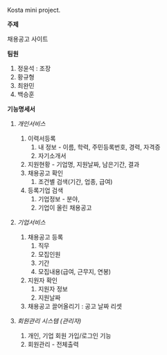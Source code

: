 Kosta mini project.

**주제**


채용공고 사이트


**팀원**
1. 정윤석 : 조장
2. 황규형
3. 최완민
4. 백승훈


**기능명세서**
1. *개인서비스*
    1. 이력서등록
        1. 내 정보 - 이름, 학력, 주민등록번호, 경력, 자격증
        2. 자기소개서
    2. 지원현황 - 기업명, 지원날짜, 남은기간, 결과
    3. 채용공고 확인
        1. 조건별  검색(기간, 업종, 급여)
    4. 등록기업 검색
        1. 기업정보 - 분야, 
        2. 기업이 올린 채용공고 

2. *기업서비스*
    1. 채용공고 등록
        1. 직무
        2. 모집인원
        3. 기간
        4. 모집내용(급여, 근무지, 연봉) 
    2. 지원자 확인
        1. 지원자 정보
        2. 지원날짜
    3. 채용공고 끌어올리기 : 공고 날짜 리셋
    
3.  *회원관리 시스템 (관리자)*
    1. 개인, 기업 회원 가입/로그인 기능
    2. 회원관리 - 전체출력


  
